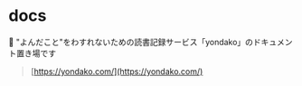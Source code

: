 # docs

🐙 "よんだこと"をわすれないための読書記録サービス「yondako」のドキュメント置き場です

> [https://yondako.com/](https://yondako.com/)
